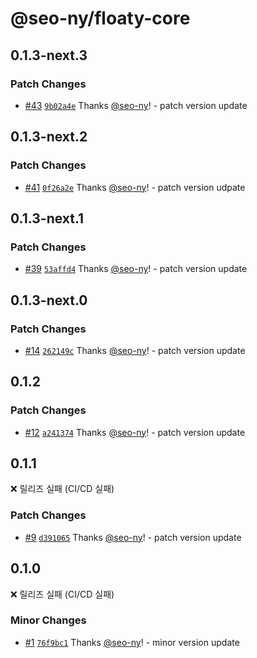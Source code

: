 # @seo-ny/floaty-core

## 0.1.3-next.3

### Patch Changes

- [#43](https://github.com/seo-ny/floaty/pull/43) [`9b02a4e`](https://github.com/seo-ny/floaty/commit/9b02a4e593b007a2119d8dd93c042a28cee83fdb) Thanks [@seo-ny](https://github.com/seo-ny)! - patch version update

## 0.1.3-next.2

### Patch Changes

- [#41](https://github.com/seo-ny/floaty/pull/41) [`0f26a2e`](https://github.com/seo-ny/floaty/commit/0f26a2eecb25535cd2c8de985b88247e6c8f8eb0) Thanks [@seo-ny](https://github.com/seo-ny)! - patch version udpate

## 0.1.3-next.1

### Patch Changes

- [#39](https://github.com/seo-ny/floaty/pull/39) [`53affd4`](https://github.com/seo-ny/floaty/commit/53affd4bf82c4ea12b5ada7d43ae3a05af1bc541) Thanks [@seo-ny](https://github.com/seo-ny)! - patch version update

## 0.1.3-next.0

### Patch Changes

- [#14](https://github.com/seo-ny/floaty/pull/14) [`262149c`](https://github.com/seo-ny/floaty/commit/262149cfa60f8cd76e1caf87f72f4c7594652862) Thanks [@seo-ny](https://github.com/seo-ny)! - patch version update

## 0.1.2

### Patch Changes

- [#12](https://github.com/seo-ny/floaty/pull/12) [`a241374`](https://github.com/seo-ny/floaty/commit/a241374d6f291538088883eaa75522fd0d909cde) Thanks [@seo-ny](https://github.com/seo-ny)! - patch version update

## 0.1.1

❌ 릴리즈 실패 (CI/CD 실패)

### Patch Changes

- [#9](https://github.com/seo-ny/floaty/pull/9) [`d391065`](https://github.com/seo-ny/floaty/commit/d3910656bb6762ea583f07f70b70ecda6ea440e8) Thanks [@seo-ny](https://github.com/seo-ny)! - patch version update

## 0.1.0

❌ 릴리즈 실패 (CI/CD 실패)

### Minor Changes

- [#1](https://github.com/seo-ny/floaty/pull/1) [`76f9bc1`](https://github.com/seo-ny/floaty/commit/76f9bc100cf66c26597a6290203caa45f0d57b0a) Thanks [@seo-ny](https://github.com/seo-ny)! - minor version update
